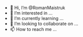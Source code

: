 - 👋 Hi, I’m @RomanMaistruk
- 👀 I’m interested in ...
- 🌱 I’m currently learning ...
- 💞️ I’m looking to collaborate on ...
- 📫 How to reach me ...

<!---
RomanMaistruk/RomanMaistruk is a ✨ special ✨ repository because its `README.md` (this file) appears on your GitHub profile.
You can click the Preview link to take a look at your changes.
--->

